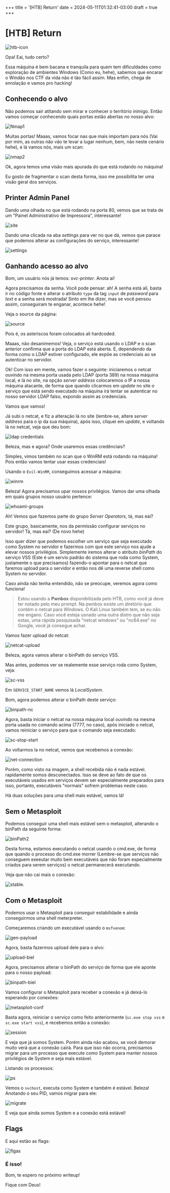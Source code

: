 +++
title = '[HTB] Return'
date = 2024-05-11T01:32:41-03:00
draft = true
+++

# [HTB] Return

![htb-icon](https://github.com/bielzaoo/bielzaoo.github.io/blob/main/images/htb.png?raw=true)

Opa! Eai, tudo certo?

Essa máquina é bem bacana e tranquila para quem tem dificuldades como exploração de ambientes Windows (Como eu, hehe), sabemos que encarar o Windão nos CTF da vida não é tão fácil assim. Mas enfim, chega de enrolação e vamos pro hacking!

## Conhecendo o alvo
Não podemos sair atitando sem mirar e conhecer o território inimigo. Então vamos começar conhecendo quais portas estão abertas no nosso alvo:

![Nmap1](https://raw.githubusercontent.com/bielzaoo/bielzaoo.github.io/main/images/return-htb/nmap1.png)

Muitas portas! Maaas, vamos focar nas que mais importam para nós (Vai por mim, as outras não vão te levar a lugar nenhum, bem, não neste cenário hehe), e lá vamos nós, mais um scan:

![nmap2](https://raw.githubusercontent.com/bielzaoo/bielzaoo.github.io/main/images/return-htb/nmap2.png)

Ok, agora temos uma visão mais apurada do que está rodando no máquina!

Eu gosto de fragmentar o scan desta forma, isso me possibilita ter uma visão geral dos serviços.

## Printer Admin Panel
Dando uma olhada no que está rodando na porta 80, vemos que se trata de um "Painel Administrativo de Impressora", interessante!

![site](https://raw.githubusercontent.com/bielzaoo/bielzaoo.github.io/main/images/return-htb/site.png)

Dando uma clicada na aba *settings* para ver no que dá, vemos que parace que podemos alterar as configurações do serviço, interessante!

![settings](https://raw.githubusercontent.com/bielzaoo/bielzaoo.github.io/main/images/return-htb/settings-site.png)

## Ganhando acesso ao alvo
Bom, um usuário nós já temos: *svc-printer*.  Anota ai!

Agora precisamos da senha. Você pode pensar: ah! A senha está ali, basta ir no código fonte e alterar o atributo `type` da tag `input` de *password* para *text* e a senha será mostrada! Sinto em lhe dizer, mas se você pensou assim, conseguiram te enganar, acontece hehe!

Veja o source da página:

![source](https://raw.githubusercontent.com/bielzaoo/bielzaoo.github.io/main/images/return-htb/settings-site.png)

Pois é, os asteriscos foram colocados ali hardcoded.

Maaas, não desanimemos! Veja, o serviço está usando o LDAP e o scan anterior confirma que a porta do LDAP está aberta. E, dependendo da forma como o LDAP estiver configurado, ele expõe as credenciais ao se autenticar no servidor.

Ok! Com isso em mente, vamos fazer o seguinte: iniciaremos o netcat ouvindo na mesma porta usada pelo LDAP (porta 389) na nossa máquina local, e lá no site, na opção *server address* colocaremos o IP a nossa máquina atacante, de forma que quando clicarmos em *update* no site o serviço que está sendo executado na máquina irá tentar se autenticar no nosso servidor LDAP falso, expondo assim as credenciais.

Vamos que vamos!

Já subi o netcat, e fiz a alteração lá no site (lembre-se, altere *server address* para o ip da sua máquina), após isso, cliquei em *update*, e voltando lá no netcat, veja que deu bom:

![ldap credentials](https://raw.githubusercontent.com/bielzaoo/bielzaoo.github.io/main/images/return-htb/ldap-creds.png)

Beleza, mas e agora? Onde usaremos essas credênciais?

Simples, vimos também no scan que o WinRM está rodando na máquina! Pois então vamos tentar usar essas credenciais!

Usando o `Evil-WinRM`, conseguimos  acessar a máquina:

![winrm](https://github.com/bielzaoo/bielzaoo.github.io/blob/main/images/return-htb/winrm-login.png?raw=true)

Beleza! Agora precisamos upar nossos privilégios. Vamos dar uma olhada em quais grupos nosso usuário pertence:

![whoami-groups](https://github.com/bielzaoo/bielzaoo.github.io/blob/main/images/return-htb/whoami-groups.png?raw=true)

Ah! Vemos que fazemos parte do grupo *Server Operators*, tá, mas eai?

Este grupo, basicamente, nos da permissão configurar serviços no servidor! Tá, mas eai? (De novo hehe)

Isso quer dizer que podemos escolher um serviço que seja executado como System no servidor e fazermos com que este serviço nos ajude a elevar nossos privilégios. Simplemente iremos alterar o atributo *binPath* do serviço VSS (Este é um servio padrão do sistema que roda como System, justamente o que precisamos) fazendo-o apontar para o netcat que faremos upload para o servidor e então nos dê uma reverse shell como System no servidor.

Caso ainda não tenha entendido, não se preocupe, veremos agora como funciona!

> Estou usando a **Pwnbox** disponibilizada pelo HTB, como você já deve ter notado pelo meu prompt. Na pwnbox existe um diretório que contém o netcat para Windows. O Kali Linux também tem, se eu não me engano. Caso você esteja usnado uma outra distro que não seja estas, uma rápida pesquisada "netcat windows" ou "nc64.exe" no Google, vocẽ já consegue achar.

Vamos fazer upload do netcat:

![netcat-upload](https://github.com/bielzaoo/bielzaoo.github.io/blob/main/images/return-htb/upload-ncat.png?raw=true)

Beleza, agora vamos alterar o binPath do serviço VSS.

Mas antes, podemos ver se realemente esse serviço roda como System, veja:

![sc-vss](https://github.com/bielzaoo/bielzaoo.github.io/blob/main/images/return-htb/sc-vss.png?raw=true)

Em `SERVICE_START_NAME` vemos lá *LocalSystem*.

Bom, agora podemos alterar o binPath deste serviço:

![binpath-nc](https://github.com/bielzaoo/bielzaoo.github.io/blob/main/images/return-htb/binpath_alterado.png?raw=true)

Agora, basta iniciar o netcat na nossa máquina local  ouvindo na mesma porta usada no comando acima (7777, no caso), após iniciado o netcat, vamos reiniciar o serviço para que o comando seja executado:

![sc-stop-start](https://github.com/bielzaoo/bielzaoo.github.io/blob/main/images/return-htb/sc-stop-start.png?raw=true)

Ao voltarmos la no netcat, vemos que recebemos a conexão:

![net-connection](https://github.com/bielzaoo/bielzaoo.github.io/blob/main/images/return-htb/ncat-connection.png?raw=true)

Porém, como visto na imagem, a shell recebida não é nada estável. rapidamente somos desconectados. Isso se deve ao fato de que os executáveis usados em serviços devem ser especialmente preparados para isso, portanto, executáveis "normais" sofrem problemas neste caso.

Há duas soluções para uma shell mais estável, vamos lá!

## Sem o Metasploit
Podemos conseguir uma shell mais estável sem o metasploit, alterando o binPath da seguinte forma:

![binPath2](https://github.com/bielzaoo/bielzaoo.github.io/blob/main/images/return-htb/binpath-updated2.png?raw=true)

Desta forma, estamos executando o netcat usando o cmd.exe, de forma que quando o processo do cmd.exe morrer (Lembre-se que serviços não conseguem exeeutar muito bem executáveis que não foram especialmente criados para serem serviços) o netcat permanecerá executando.

Veja que não cai mais o conexão:

![stable](https://github.com/bielzaoo/bielzaoo.github.io/blob/main/images/return-htb/shell-system-stable.png?raw=true).

## Com o Metasploit
Podemos usar o Metasploit para conseguir estabilidade e ainda conseguirmos uma shell meterpreter.

Começaremos criando um executável usando o `msfvenom`:

![gen-payload](https://github.com/bielzaoo/bielzaoo.github.io/blob/main/images/return-htb/gen-payload.png?raw=true)

Agora, basta fazermos upload dele para o alvo:

![upload-biel](https://github.com/bielzaoo/bielzaoo.github.io/blob/main/images/return-htb/upload-biel.png?raw=true)

Agora, precisamos alterar o binPath do serviço de forma que ele aponte para o nosso payload:

![binpath-biel](https://github.com/bielzaoo/bielzaoo.github.io/blob/main/images/return-htb/binpath-biel.png?raw=true)

Vamos configurar o Metasploit para receber a conexão e já deixá-lo esperando por conexões:

![metasploit-conf](https://github.com/bielzaoo/bielzaoo.github.io/blob/main/images/return-htb/metasploit-conf.png?raw=true)

Basta agora, reiniciar o serviço como feito anteriormente (`sc.exe stop vss` e `sc.exe start vss`), e recebemos então a conexão:

![session](https://github.com/bielzaoo/bielzaoo.github.io/blob/main/images/return-htb/sessions-meterpreter.png?raw=true)

E veja que já somos System. Porém ainda não acabou, se você demorar muito verá que a conexão cairá. Para que isso não ocorra, precisamos migrar para um processo que execute como System para manter nossos privilégios de System e seja mais estável.

Listando os processos:

![ps](https://github.com/bielzaoo/bielzaoo.github.io/blob/main/images/return-htb/ps.png?raw=true)

Vemos o `svchost`, executa como System e também é estável. Beleza! Anotando o seu PID, vamos migrar para ele:

![migrate](https://github.com/bielzaoo/bielzaoo.github.io/blob/main/images/return-htb/migrate.png?raw=true)

E veja que ainda somos System e a conexão está estável!

## Flags

E aqui estão as flags:

![flgas](https://github.com/bielzaoo/bielzaoo.github.io/blob/main/images/return-htb/user-root-flag.png?raw=true)

### É isso!
Bom, te espero no próximo writeup!

Fique com Deus!
